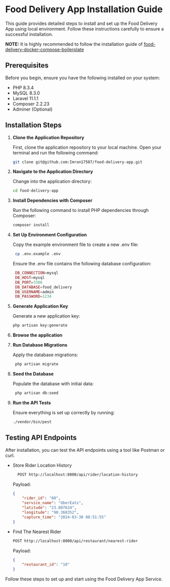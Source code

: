 # Food Delivery App Installation Guide

This guide provides detailed steps to install and set up the Food Delivery App using local environment. Follow these instructions carefully to ensure a successful installation.

**NOTE:** It is highly recommended to follow the installation guide of [food-delivery-docker-compose-boilerplate
](https://github.com/Imran17507/food-delivery-docker-compose-boilerplate)

## Prerequisites

Before you begin, ensure you have the following installed on your system:

- PHP 8.3.4
- MySQL 8.3.0
- Laravel 11.1.1
- Composer 2.2.23
- Adminer (Optional)

## Installation Steps

1. **Clone the Application Repository**

   First, clone the application repository to your local machine. Open your terminal and run the following command:

   ```bash
   git clone git@github.com:Imran17507/food-delivery-app.git
   ```

2. **Navigate to the Application Directory**

   Change into the application directory:

   ```bash
   cd food-delivery-app
   ```

3. **Install Dependencies with Composer**

   Run the following command to install PHP dependencies through Composer:

   ```bash
   composer install
   ```

4. **Set Up Environment Configuration**

   Copy the example environment file to create a new .env file:

   ```bash
    cp .env.example .env
    ```

   Ensure the .env file contains the following database configuration:

   ```php
    DB_CONNECTION=mysql
    DB_HOST=mysql
    DB_PORT=3306
    DB_DATABASE=food_delivery
    DB_USERNAME=admin
    DB_PASSWORD=1234
   ```

5. **Generate Application Key**

   Generate a new application key:

	```bash
    php artisan key:generate
    ```

6. **Browse the application**

7. **Run Database Migrations**

   Apply the database migrations:

   ```bash
    php artisan migrate
    ```

8. **Seed the Database**

   Populate the database with initial data:

   ```bash
    php artisan db:seed
   ```

9. **Run the API Tests**

	Ensure everything is set up correctly by running:

	```bash
    ./vendor/bin/pest
    ```

## Testing API Endpoints

After installation, you can test the API endpoints using a tool like Postman or curl.

- Store Rider Location History
  ```bash
    POST http://localhost:8000/api/rider/location-history
  ```
  Payload:

	```json
	{
		"rider_id": "80",
		"service_name": "UberEats",
		"latitude": "23.807624",
		"longitude": "90.368352",
		"capture_time": "2024-03-30 08:51:55"
	}
	```

- Find The Nearest Rider
	```bash
	POST http://localhost:8000/api/restaurant/nearest-rider
	```
  Payload:

	```json
	{
		"restaurant_id": "10"
	}
	```

Follow these steps to set up and start using the Food Delivery App Service.
